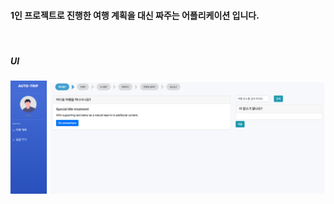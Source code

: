 #### 1인 프로젝트로 진행한 여행 계획을 대신 짜주는 어플리케이션 입니다.

<br>

##### UI

![image](./frontend/public/auto-trip%20UI.png)
